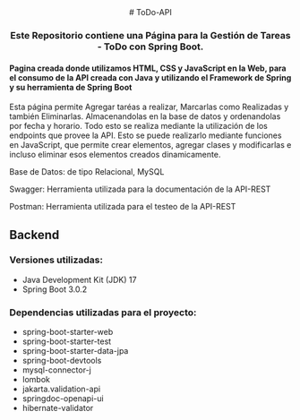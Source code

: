 <div align="center">
# ToDo-API
<br>

<h3>Este Repositorio contiene una Página para la Gestión de Tareas - ToDo con Spring Boot.</h3>

</div>

<h4>Pagina creada donde utilizamos HTML, CSS y JavaScript en la Web, para el consumo de la API creada con Java y utilizando el Framework de Spring y su herramienta de Spring Boot</h4>

Esta página permite Agregar taréas a realizar, Marcarlas como Realizadas y también Eliminarlas. Almacenandolas en la base de datos y ordenandolas por fecha y horario. Todo esto se realiza mediante la utilización de los endpoints que provee la API. Esto se puede realizarlo mediante funciones en JavaScript, que permite crear elementos, agregar clases y modificarlas e incluso eliminar esos elementos creados dinamicamente.

Base de Datos: de tipo Relacional, MySQL 

Swagger: Herramienta utilizada para la documentación de la API-REST

Postman: Herramienta utilizada para el testeo de la API-REST

## Backend

### Versiones utilizadas:

* Java Development Kit (JDK) 17
* Spring Boot 3.0.2

### Dependencias utilizadas para el proyecto:

* spring-boot-starter-web
* spring-boot-starter-test
* spring-boot-starter-data-jpa
* spring-boot-devtools
* mysql-connector-j
* lombok
* jakarta.validation-api
* springdoc-openapi-ui
* hibernate-validator

